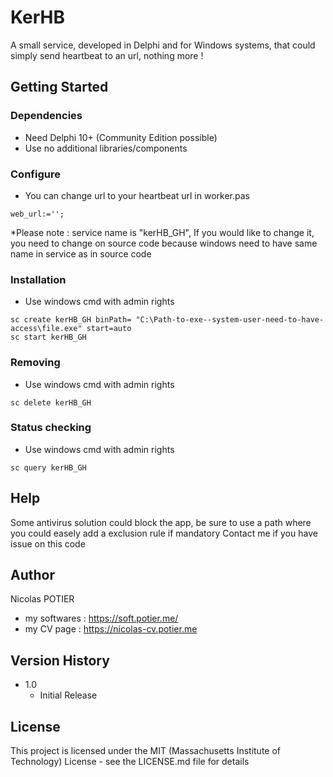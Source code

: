 # KerHB

A small service, developed in Delphi and for Windows systems, that could simply send heartbeat to an url, nothing more !

## Getting Started

### Dependencies

* Need Delphi 10+ (Community Edition possible)
* Use no additional libraries/components

### Configure

* You can change url to your heartbeat url in worker.pas
``` 
web_url:='';
```
*Please note : service name is "kerHB_GH", If you would like to change it, you need to change on source code because windows need to have same name in service as in source code

### Installation

* Use windows cmd with admin rights
```
sc create kerHB_GH binPath= "C:\Path-to-exe--system-user-need-to-have-access\file.exe" start=auto
sc start kerHB_GH
```

### Removing

* Use windows cmd with admin rights
```
sc delete kerHB_GH
```

### Status checking

* Use windows cmd with admin rights
```
sc query kerHB_GH
```

## Help

Some antivirus solution could block the app, be sure to use a path where you could easely add a exclusion rule if mandatory
Contact me if you have issue on this code

## Author

Nicolas POTIER

* my softwares : https://soft.potier.me/
* my CV page : https://nicolas-cv.potier.me

## Version History

* 1.0
    * Initial Release

## License

This project is licensed under the MIT (Massachusetts Institute of Technology) License - see the LICENSE.md file for details
